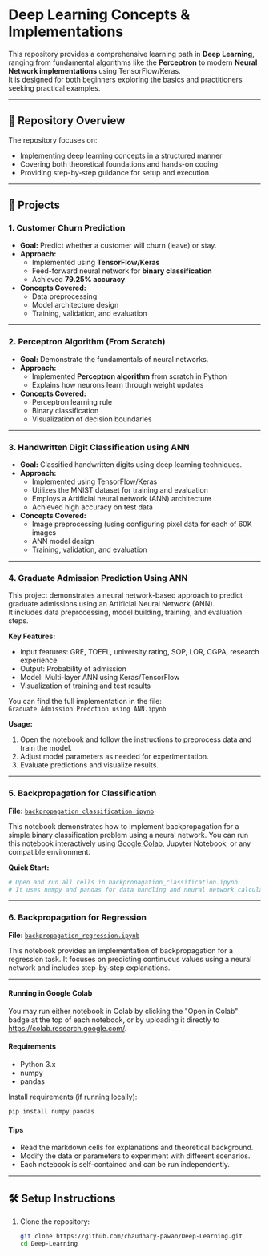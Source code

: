 # Deep Learning Concepts & Implementations

This repository provides a comprehensive learning path in **Deep Learning**, ranging from fundamental algorithms like the **Perceptron** to modern **Neural Network implementations** using TensorFlow/Keras.  
It is designed for both beginners exploring the basics and practitioners seeking practical examples.

---

## 📂 Repository Overview
The repository focuses on:
- Implementing deep learning concepts in a structured manner
- Covering both theoretical foundations and hands-on coding
- Providing step-by-step guidance for setup and execution

---

## 🚀 Projects

### 1. Customer Churn Prediction
- **Goal:** Predict whether a customer will churn (leave) or stay.  
- **Approach:**  
  - Implemented using **TensorFlow/Keras**  
  - Feed-forward neural network for **binary classification**  
  - Achieved **79.25% accuracy**  
- **Concepts Covered:**  
  - Data preprocessing  
  - Model architecture design  
  - Training, validation, and evaluation  

---

### 2. Perceptron Algorithm (From Scratch)
- **Goal:** Demonstrate the fundamentals of neural networks.  
- **Approach:**  
  - Implemented **Perceptron algorithm** from scratch in Python  
  - Explains how neurons learn through weight updates  
- **Concepts Covered:**  
  - Perceptron learning rule  
  - Binary classification  
  - Visualization of decision boundaries  

---

### 3. Handwritten Digit Classification using ANN
- **Goal:** Classified handwritten digits using deep learning techniques.
- **Approach:**  
  - Implemented using TensorFlow/Keras  
  - Utilizes the MNIST dataset for training and evaluation  
  - Employs a Artificial neural network (ANN) architecture  
  - Achieved high accuracy on test data  
- **Concepts Covered:**  
  - Image preprocessing (using configuring pixel data for each of 60K images  
  - ANN model design  
  - Training, validation, and evaluation
 
---

### 4. Graduate Admission Prediction Using ANN

This project demonstrates a neural network-based approach to predict graduate admissions using an Artificial Neural Network (ANN).  
It includes data preprocessing, model building, training, and evaluation steps.

**Key Features:**
- Input features: GRE, TOEFL, university rating, SOP, LOR, CGPA, research experience
- Output: Probability of admission
- Model: Multi-layer ANN using Keras/TensorFlow
- Visualization of training and test results

You can find the full implementation in the file:  
`Graduate Admission Predction using ANN.ipynb`  

**Usage:**
1. Open the notebook and follow the instructions to preprocess data and train the model.
2. Adjust model parameters as needed for experimentation.
3. Evaluate predictions and visualize results.

---


### 5. Backpropagation for Classification

**File:** [`backpropagation_classification.ipynb`](backpropagation_classification.ipynb)

This notebook demonstrates how to implement backpropagation for a simple binary classification problem using a neural network. You can run this notebook interactively using [Google Colab](https://colab.research.google.com/), Jupyter Notebook, or any compatible environment.

**Quick Start:**
```python
# Open and run all cells in backpropagation_classification.ipynb
# It uses numpy and pandas for data handling and neural network calculations.
```

---

### 6. Backpropagation for Regression

**File:** [`backpropagation_regression.ipynb`](backpropagation_regression.ipynb)

This notebook provides an implementation of backpropagation for a regression task. It focuses on predicting continuous values using a neural network and includes step-by-step explanations.


---

#### Running in Google Colab

You may run either notebook in Colab by clicking the "Open in Colab" badge at the top of each notebook, or by uploading it directly to https://colab.research.google.com/.

#### Requirements

- Python 3.x
- numpy
- pandas 

Install requirements (if running locally):
```bash
pip install numpy pandas
```

#### Tips

- Read the markdown cells for explanations and theoretical background.
- Modify the data or parameters to experiment with different scenarios.
- Each notebook is self-contained and can be run independently.

---

## 🛠️ Setup Instructions

1. Clone the repository:
   ```bash
   git clone https://github.com/chaudhary-pawan/Deep-Learning.git
   cd Deep-Learning


